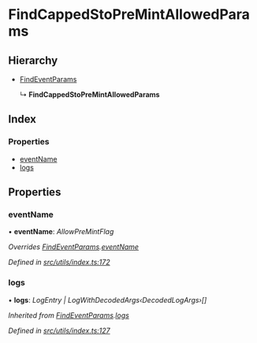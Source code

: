 # FindCappedStoPreMintAllowedParams

## Hierarchy

* [FindEventParams](../interfaces/_utils_index_.findeventparams.md)

  ↳ **FindCappedStoPreMintAllowedParams**

## Index

### Properties

* [eventName](../interfaces/_utils_index_.findcappedstopremintallowedparams.md#eventname)
* [logs](../interfaces/_utils_index_.findcappedstopremintallowedparams.md#logs)

## Properties

### eventName

• **eventName**: _AllowPreMintFlag_

_Overrides_ [_FindEventParams_](../interfaces/_utils_index_.findeventparams.md)_._[_eventName_](../interfaces/_utils_index_.findeventparams.md#eventname)

_Defined in_ [_src/utils/index.ts:172_](https://github.com/PolymathNetwork/polymath-sdk/blob/e8bbc1e/src/utils/index.ts#L172)

### logs

• **logs**: _LogEntry \| LogWithDecodedArgs‹DecodedLogArgs›\[\]_

_Inherited from_ [_FindEventParams_](../interfaces/_utils_index_.findeventparams.md)_._[_logs_](../interfaces/_utils_index_.findeventparams.md#logs)

_Defined in_ [_src/utils/index.ts:127_](https://github.com/PolymathNetwork/polymath-sdk/blob/e8bbc1e/src/utils/index.ts#L127)

